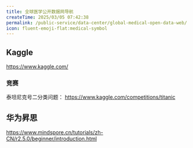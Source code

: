 ```yaml
---
title: 全球医学公开数据网导航
createTime: 2025/03/05 07:42:38
permalink: /public-service/data-center/global-medical-open-data-web/
icon: fluent-emoji-flat:medical-symbol
---
```


## Kaggle

https://www.kaggle.com/

### 竞赛

泰坦尼克号二分类问题：
https://www.kaggle.com/competitions/titanic

## 华为昇思

https://www.mindspore.cn/tutorials/zh-CN/r2.5.0/beginner/introduction.html